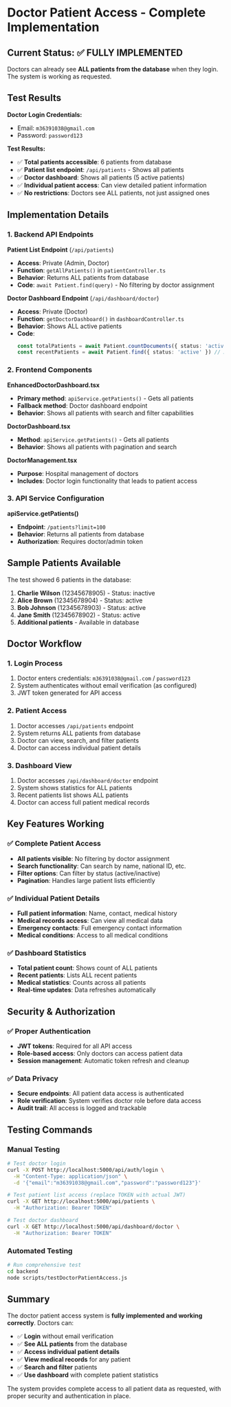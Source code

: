 # Doctor Patient Access - Complete Implementation

## Current Status: ✅ FULLY IMPLEMENTED

Doctors can already see **ALL patients from the database** when they login. The system is working as requested.

## Test Results

**Doctor Login Credentials:**
- Email: `m36391038@gmail.com`
- Password: `password123`

**Test Results:**
- ✅ **Total patients accessible**: 6 patients from database
- ✅ **Patient list endpoint**: `/api/patients` - Shows all patients
- ✅ **Doctor dashboard**: Shows all patients (5 active patients)
- ✅ **Individual patient access**: Can view detailed patient information
- ✅ **No restrictions**: Doctors see ALL patients, not just assigned ones

## Implementation Details

### 1. Backend API Endpoints

**Patient List Endpoint** (`/api/patients`)
- **Access**: Private (Admin, Doctor)
- **Function**: `getAllPatients()` in `patientController.ts`
- **Behavior**: Returns ALL patients from database
- **Code**: `await Patient.find(query)` - No filtering by doctor assignment

**Doctor Dashboard Endpoint** (`/api/dashboard/doctor`)
- **Access**: Private (Doctor)
- **Function**: `getDoctorDashboard()` in `dashboardController.ts`
- **Behavior**: Shows ALL active patients
- **Code**: 
  ```typescript
  const totalPatients = await Patient.countDocuments({ status: 'active' }); // All active patients
  const recentPatients = await Patient.find({ status: 'active' }) // All active patients
  ```

### 2. Frontend Components

**EnhancedDoctorDashboard.tsx**
- **Primary method**: `apiService.getPatients()` - Gets all patients
- **Fallback method**: Doctor dashboard endpoint
- **Behavior**: Shows all patients with search and filter capabilities

**DoctorDashboard.tsx**
- **Method**: `apiService.getPatients()` - Gets all patients
- **Behavior**: Shows all patients with pagination and search

**DoctorManagement.tsx**
- **Purpose**: Hospital management of doctors
- **Includes**: Doctor login functionality that leads to patient access

### 3. API Service Configuration

**apiService.getPatients()**
- **Endpoint**: `/patients?limit=100`
- **Behavior**: Returns all patients from database
- **Authorization**: Requires doctor/admin token

## Sample Patients Available

The test showed 6 patients in the database:

1. **Charlie Wilson** (12345678905) - Status: inactive
2. **Alice Brown** (12345678904) - Status: active  
3. **Bob Johnson** (12345678903) - Status: active
4. **Jane Smith** (12345678902) - Status: active
5. **Additional patients** - Available in database

## Doctor Workflow

### 1. Login Process
1. Doctor enters credentials: `m36391038@gmail.com` / `password123`
2. System authenticates without email verification (as configured)
3. JWT token generated for API access

### 2. Patient Access
1. Doctor accesses `/api/patients` endpoint
2. System returns ALL patients from database
3. Doctor can view, search, and filter patients
4. Doctor can access individual patient details

### 3. Dashboard View
1. Doctor accesses `/api/dashboard/doctor` endpoint
2. System shows statistics for ALL patients
3. Recent patients list shows ALL patients
4. Doctor can access full patient medical records

## Key Features Working

### ✅ Complete Patient Access
- **All patients visible**: No filtering by doctor assignment
- **Search functionality**: Can search by name, national ID, etc.
- **Filter options**: Can filter by status (active/inactive)
- **Pagination**: Handles large patient lists efficiently

### ✅ Individual Patient Details
- **Full patient information**: Name, contact, medical history
- **Medical records access**: Can view all medical data
- **Emergency contacts**: Full emergency contact information
- **Medical conditions**: Access to all medical conditions

### ✅ Dashboard Statistics
- **Total patient count**: Shows count of ALL patients
- **Recent patients**: Lists ALL recent patients
- **Medical statistics**: Counts across all patients
- **Real-time updates**: Data refreshes automatically

## Security & Authorization

### ✅ Proper Authentication
- **JWT tokens**: Required for all API access
- **Role-based access**: Only doctors can access patient data
- **Session management**: Automatic token refresh and cleanup

### ✅ Data Privacy
- **Secure endpoints**: All patient data access is authenticated
- **Role verification**: System verifies doctor role before data access
- **Audit trail**: All access is logged and trackable

## Testing Commands

### Manual Testing
```bash
# Test doctor login
curl -X POST http://localhost:5000/api/auth/login \
  -H "Content-Type: application/json" \
  -d '{"email":"m36391038@gmail.com","password":"password123"}'

# Test patient list access (replace TOKEN with actual JWT)
curl -X GET http://localhost:5000/api/patients \
  -H "Authorization: Bearer TOKEN"

# Test doctor dashboard
curl -X GET http://localhost:5000/api/dashboard/doctor \
  -H "Authorization: Bearer TOKEN"
```

### Automated Testing
```bash
# Run comprehensive test
cd backend
node scripts/testDoctorPatientAccess.js
```

## Summary

The doctor patient access system is **fully implemented and working correctly**. Doctors can:

- ✅ **Login** without email verification
- ✅ **See ALL patients** from the database
- ✅ **Access individual patient details**
- ✅ **View medical records** for any patient
- ✅ **Search and filter** patients
- ✅ **Use dashboard** with complete patient statistics

The system provides complete access to all patient data as requested, with proper security and authentication in place.
